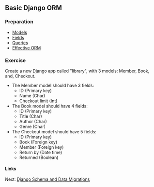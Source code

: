 ## Basic Django ORM

### Preparation
- [Models](https://docs.djangoproject.com/en/1.7/topics/db/models/)
- [Fields](https://docs.djangoproject.com/en/1.7/ref/models/fields/)
- [Queries](https://docs.djangoproject.com/en/1.7/topics/db/queries/)
- [Effective ORM](http://effectivedjango.com/orm.html)

### Exercise
Create a new Django app called "library", with 3 models: Member, Book, and, Checkout.

- The Member model should have 3 fields:
    - ID (Primary key)
    - Name (Char)
    - Checkout limit (Int)
- The Book model should have 4 fields:
    - ID (Primary key)
    - Title (Char)
    - Author (Char)
    - Genre (Char)
- The Checkout model should have 5 fields:
    - ID (Primary key)
    - Book (Foreign key)
    - Member (Foreign key)
    - Return by (Date time)
    - Returned (Boolean)

#### Links
Next: [Django Schema and Data Migrations](../03-migrations/migrations.md)